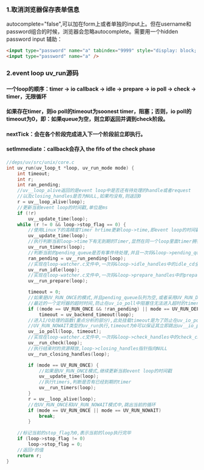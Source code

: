 ### 1.取消浏览器保存表单信息 

autocomplete="false",可以加在form上或者单独的input上。但在username和password组合的时候，浏览器会忽略autocomplete。需要用一个hidden password input 辅助：
```html
<input type="password" name="a" tabindex="9999" style="display: block; height: 0px; border: 1px solid transparent; margin-top: -2px;" autocomplete="off" />
<input type="password" name="a" />
```
### 2.event loop uv_run源码
#### 一个loop的顺序：timer -> io callback  -> idle  ->  prepare  -> io poll  -> check  -> timer，无限循环
#### 如果存在timer，则io poll的timeout为soonest timer，阻塞；否则，io poll的timeout为0，即：如果queue为空，则立即返回并调到check阶段。
#### nextTick：会在各个阶段完成进入下一个阶段前立即执行。
#### setImmediate：callback会存入 the fifo of the check phase

```c
//deps/uv/src/unix/core.c
int uv_run(uv_loop_t *loop, uv_run_mode mode) {
	int timeout;
	int r;
	int ran_pending;
	//uv__loop_alive返回的是event loop中是否还有待处理的handle或者request
	//以及closing_handles是否为NULL,如果均没有,则返回0
	r = uv__loop_alive(loop);
	//更新当前event loop的时间戳,单位是ms
	if (!r)
    	uv__update_time(loop);
	while (r != 0 && loop->stop_flag == 0) {
    	//使用Linux下的高精度Timer hrtime更新loop->time,即event loop的时间戳
    	uv__update_time(loop);
    	//执行判断当前loop->time下有无到期的Timer,显然在同一个loop里面timer拥有最高的优先级
    	uv__run_timers(loop);
    	//判断当前的pending_queue是否有事件待处理,并且一次将&loop->pending_queue中的uv__io_t对应的cb全部拿出来执行
    	ran_pending = uv__run_pending(loop);
    	//实现在loop-watcher.c文件中,一次将&loop->idle_handles中的idle_cd全部执行完毕(如果存在的话)
    	uv__run_idle(loop);
    	//实现在loop-watcher.c文件中,一次将&loop->prepare_handles中的prepare_cb全部执行完毕(如果存在的话)
    	uv__run_prepare(loop);

    	timeout = 0;
    	//如果是UV_RUN_ONCE的模式,并且pending_queue队列为空,或者采用UV_RUN_DEFAULT(在一个loop中处理所有事件),则将timeout参数置为
    	//最近的一个定时器的超时时间,防止在uv_io_poll中阻塞住无法进入超时的timer中
    	if ((mode == UV_RUN_ONCE && !ran_pending) || mode == UV_RUN_DEFAULT)
        	timeout = uv_backend_timeout(loop);
    	//进入I/O处理的函数(重点分析的部分),此处挂载timeout是为了防止在uv_io_poll中陷入阻塞无法执行timers;并且对于mode为
    	//UV_RUN_NOWAIT类型的uv_run执行,timeout为0可以保证其立即跳出uv__io_poll,达到了非阻塞调用的效果
    	uv__io_poll(loop, timeout);
    	//实现在loop-watcher.c文件中,一次将&loop->check_handles中的check_cb全部执行完毕(如果存在的话)
    	uv__run_check(loop);
    	//执行结束时的资源释放,loop->closing_handles指针指向NULL
    	uv__run_closing_handles(loop);

    	if (mode == UV_RUN_ONCE) {
        	//如果是UV_RUN_ONCE模式,继续更新当前event loop的时间戳
        	uv__update_time(loop);
        	//执行timers,判断是否有已经到期的timer
        	uv__run_timers(loop);
    	}
    	r = uv__loop_alive(loop);
    	//在UV_RUN_ONCE和UV_RUN_NOWAIT模式中,跳出当前的循环
    	if (mode == UV_RUN_ONCE || mode == UV_RUN_NOWAIT)
        	break;
		}
		
	//标记当前的stop_flag为0,表示当前的loop执行完毕
	if (loop->stop_flag != 0)
    	loop->stop_flag = 0;
	//返回r的值
	return r;
}
```
